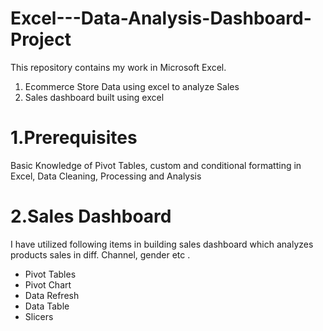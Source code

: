 # Excel---Data-Analysis-Dashboard-Project

This repository contains my work in Microsoft Excel.

1. Ecommerce Store Data using excel to analyze Sales
2. Sales dashboard built using excel

# 1.Prerequisites
Basic Knowledge of Pivot Tables, custom and conditional formatting in Excel, Data Cleaning, Processing and Analysis

# 2.Sales Dashboard
I have utilized following items in building sales dashboard which analyzes products sales in diff. Channel, gender etc .
- Pivot Tables
- Pivot Chart
- Data Refresh
- Data Table
- Slicers

